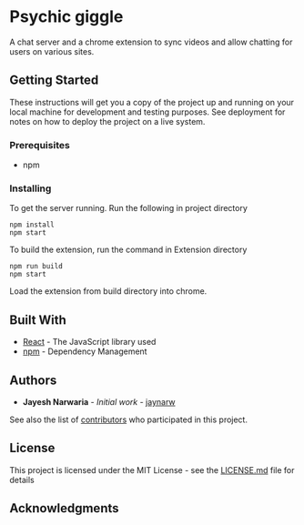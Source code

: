 # Psychic giggle

A chat server and a chrome extension to sync videos and allow chatting for users on various sites.

## Getting Started

These instructions will get you a copy of the project up and running on your local machine for development and testing purposes. See deployment for notes on how to deploy the project on a live system.

### Prerequisites

* npm

### Installing

To get the server running.
Run the following in project directory

```
npm install
npm start
```

To build the extension, run the command in Extension directory

```
npm run build
npm start
```

Load the extension from build directory into chrome.

## Built With

* [React](https://reactjs.org/) - The JavaScript library used
* [npm](https://www.npmjs.com/) - Dependency Management

## Authors

* **Jayesh Narwaria** - *Initial work* - [jaynarw](https://github.com/jaynarw)

See also the list of [contributors](https://github.com/jaynarw/psychic-giggle/contributors) who participated in this project.

## License

This project is licensed under the MIT License - see the [LICENSE.md](LICENSE.md) file for details

## Acknowledgments
